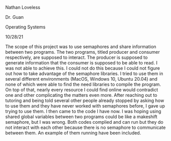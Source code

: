 

Nathan Loveless

Dr. Guan 

Operating Systems

10/28/21

The scope of this project was to use semaphores and share information between two programs. The two programs, titled producer and consumer respectively, are supposed to interact. The producer is supposed to generate information that the consumer is supposed to be able to read. I was not able to achieve this. I could not do this because I could not figure out how to take advantage of the semaphore libraries. I tried to use them in several different environments (MacOS, Windows 10, Ubuntu 20.04) and none of which were able to find the need libraries to compile the program. On top of that, nearly every resource I could find online would contradict one and other complicating the matters even more. After reaching out to tutoring and being told several other people already stopped by asking how to use them and they have never worked with semaphores before, I gave up trying to use them. I then came to the code I have now. I was hoping using shared global variables between two programs could be like a makeshift semaphore, but I was wrong. Both codes complied and can run but they do not interact with each other because there is no semaphore to communicate between them. An example of them running have been included. 


